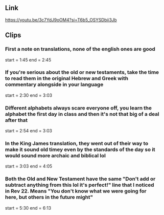 ## Link
https://youtu.be/3c7YdJ9oOM4?si=T6b5_OSYSDbii3Jb

## Clips

### First a note on translations, none of the english ones are good
start = 1:45
end = 2:45

### If you're serious about the old or new testaments, take the time to read them in the original Hebrew and Greek with commentary alongside in your language
start = 2:30
end = 3:03

### Different alphabets always scare everyone off, you learn the alphabet the first day in class and then it's not that big of a deal after that
start = 2:54
end = 3:03

### In the King James translation, they went out of their way to make it sound old timey even by the standards of the day so it would sound more archaic and biblical lol
start = 3:03
end = 4:05

### Both the Old and New Testament have the same "Don't add or subtract anything from this lol it's perfect!" line that I noticed in Rev 22. Means "You don't know what we were going for here, but others in the future might"
start = 5:30
end = 6:13